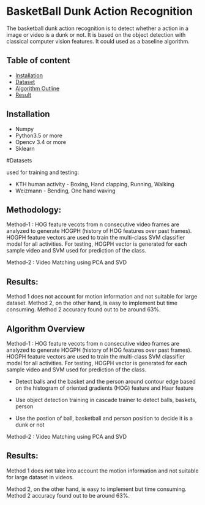 # BasketBall Dunk Action Recognition 
The basketball dunk action recognition is to detect whether a action in a image or video is a dunk or not. It is based on the object detection with classical computer vision features.  It could used as a baseline algorithm.

## Table of content

- [Installation](#installation)
- [Dataset](#dataset)
- [Algorithm Outline](#algorithm-flow)
- [Result](#result)

## Installation

- Numpy
- Python3.5 or more
- Opencv 3.4 or more
- Sklearn

#Datasets

used for training and testing:

- KTH human activity - Boxing, Hand clapping, Running, Walking
- Weizmann - Bending, One hand waving


Methodology:
------------
Method-1 : 
HOG feature vecots from n consecutive video frames are analyzed to generate HOGPH (history of HOG features over past frames). HOGPH feature vectors are used to train the multi-class SVM classifier model for all activities.
For testing, HOGPH vector is generated for each sample video and SVM used for prediction of the class.

Method-2 : Video Matching using PCA and SVD

Results:
--------
Method 1 does not account for motion information and not suitable for large dataset.
Method 2, on the other hand, is easy to implement but time consuming. Method 2 accuracy found out to be around 63%. 
           


## Algorithm Overview

Method-1 : 
HOG feature vecots from n consecutive video frames are analyzed to generate HOGPH (history of HOG features over past frames). HOGPH feature vectors are used to train the multi-class SVM classifier model for all activities.
For testing, HOGPH vector is generated for each sample video and SVM used for prediction of the class.

- Detect balls and the basket and the person around  contour edge based on the histogram of oriented gradients (HOG) feature and Haar feature
 

- Use object detection training in cascade trainer to detect balls, baskets, person

- Use the postion of ball, basketball and person position to decide it is a dunk or not


Method-2 : Video Matching using PCA and SVD


## Results:

Method 1 does not take into account the motion information and not suitable for large dataset in videos.

Method 2, on the other hand, is easy to implement but time consuming. Method 2 accuracy found out to be around 63%. 
           
